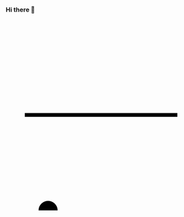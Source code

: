 ### Hi there 👋

<svg xmlns="http://www.w3.org/2000/svg" viewBox="0 0 100 100">
  <line x1="10" y1="50" x2="90" y2="50" stroke="black" stroke-width="2" />
  <circle cx="10" cy="50" r="5" fill="black">
    <animateMotion dur="2s" repeatCount="indefinite">
      <mpath xlink:href="#path" />
    </animateMotion>
  </circle>
  <path id="path" d="M10 50 L90 50" />
</svg>
<!--
**dxyz004/dxyz004** is a ✨ _special_ ✨ repository because its `README.md` (this file) appears on your GitHub profile.

Here are some ideas to get you started:

- 🔭 I’m currently working on ...
- 🌱 I’m currently learning ...
- 👯 I’m looking to collaborate on ...
- 🤔 I’m looking for help with ...
- 💬 Ask me about ...
- 📫 How to reach me: ...
- 😄 Pronouns: ...
- ⚡ Fun fact: ...
-->
